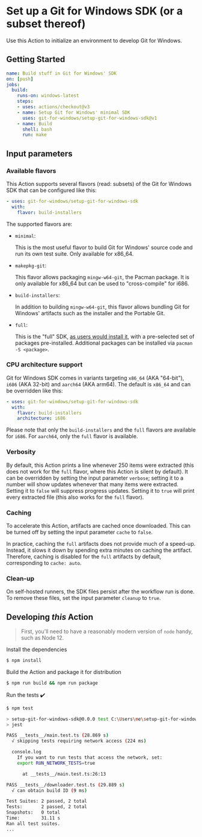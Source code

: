# Set up a Git for Windows SDK (or a subset thereof)

Use this Action to initialize an environment to develop Git for Windows.

## Getting Started

```yaml
name: Build stuff in Git for Windows' SDK
on: [push]
jobs:
  build:
    runs-on: windows-latest
    steps:
    - uses: actions/checkout@v3
    - name: Setup Git for Windows' minimal SDK
      uses: git-for-windows/setup-git-for-windows-sdk@v1
    - name: Build
      shell: bash
      run: make
```

## Input parameters

### Available flavors

This Action supports several flavors (read: subsets) of the Git for Windows SDK that can be configured like this:

```yaml
- uses: git-for-windows/setup-git-for-windows-sdk
  with:
    flavor: build-installers
```

The supported flavors are:

- `minimal`:

  This is the most useful flavor to build Git for Windows' source code and run its own test suite. Only available for x86_64.

- `makepkg-git`:

  This flavor allows packaging `mingw-w64-git`, the Pacman package. It is only available for x86_64 but can be used to "cross-compile" for i686.

- `build-installers`:

  In addition to building `mingw-w64-git`, this flavor allows bundling Git for Windows' artifacts such as the installer and the Portable Git.

- `full`:

  This is the "full" SDK, [as users would install it](https://gitforwindows.org/#download-sdk), with a pre-selected set of packages pre-installed. Additional packages can be installed via `pacman -S <package>`.

### CPU architecture support

Git for Windows SDK comes in variants targeting `x86_64` (AKA "64-bit"), `i686` (AKA 32-bit) and  `aarch64` (AKA arm64). The default is `x86_64` and can be overridden like this:

```yaml
- uses: git-for-windows/setup-git-for-windows-sdk
  with:
    flavor: build-installers
    architecture: i686
```

Please note that only the `build-installers` and the `full` flavors are available for `i686`. For `aarch64`, only the `full` flavor is available.

### Verbosity

By default, this Action prints a line whenever 250 items were extracted (this does not work for the `full` flavor, where this Action is silent by default). It can be overridden by setting the input parameter `verbose`; setting it to a number will show updates whenever that many items were extracted. Setting it to `false` will suppress progress updates. Setting it to `true` will print every extracted file (this also works for the `full` flavor).

### Caching

To accelerate this Action, artifacts are cached once downloaded. This can be turned off by setting the input parameter `cache` to `false`.

In practice, caching the `full` artifacts does not provide much of a speed-up. Instead, it slows it down by spending extra minutes on caching the artifact. Therefore, caching is disabled for the `full` artifacts by default, corresponding to `cache: auto`.

### Clean-up

On self-hosted runners, the SDK files persist after the workflow run is done. To remove these files, set the input parameter `cleanup` to `true`.

## Developing _this_ Action

> First, you'll need to have a reasonably modern version of `node` handy, such as Node 12.

Install the dependencies

```bash
$ npm install
```

Build the Action and package it for distribution

```bash
$ npm run build && npm run package
```

Run the tests :heavy_check_mark:

```bash
$ npm test

> setup-git-for-windows-sdk@0.0.0 test C:\Users\me\setup-git-for-windows-sdk
> jest

PASS __tests__/main.test.ts (28.869 s)
  √ skipping tests requiring network access (224 ms)

  console.log
    If you want to run tests that access the network, set:
    export RUN_NETWORK_TESTS=true

      at __tests__/main.test.ts:26:13

PASS __tests__/downloader.test.ts (29.889 s)
  √ can obtain build ID (9 ms)

Test Suites: 2 passed, 2 total
Tests:       2 passed, 2 total
Snapshots:   0 total
Time:        31.11 s
Ran all test suites.
...
```

